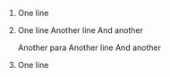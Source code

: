 1. One line
1. One line
   Another line
   And another


   Another para
   Another line
   And another
1. One line
